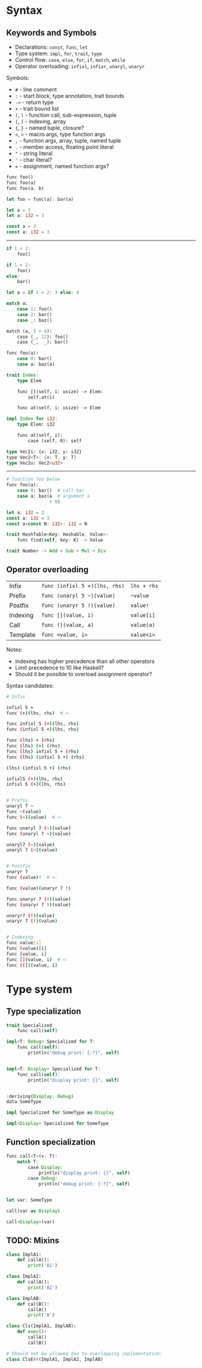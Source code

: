 # Syntax


## Keywords and Symbols

- Declarations: `const`, `func`, `let`
- Type system: `impl`, `for`, `trait`, `type`
- Control flow: `case`, `else`, `for`, `if`, `match`, `while`
- Operator overloading: `infixl`, `infixr`, `unaryl`, `unaryr`

Symbols:
- `#` - line comment
- `:` - start block, type annotation, trait bounds
- `->` - return type
- `+` - trait bound list
- `(`, `)` - function call, sub-expression, tuple
- `[`, `]` - indexing, array
- `{`, `}` - named tuple, closure?
- `<`, `>` - macro args, type function args
- `,` - function args, array, tuple, named tuple
- `.` - member access, floating point literal
- `"` - string literal
- `'` - char literal?
- `=` - assignment, named function args?

```rust
func foo()
func foo(a)
func foo(a, b)

let foo = func(a): bar(a)
```

```rust
let a = 3
let a: i32 = 3
```

```rust
const a = 3
const a: i32 = 3
```

---


```rust
if 1 > 2:
    foo()

if 1 < 2:
    foo()
else:
    bar()

let a = if 1 < 2: 3 else: 4
```

```python
match a:
    case 1: foo()
    case 2: bar()
    case _: baz()

match (a, 3 + 4):
    case (_, 12): foo()
    case (_,  _): bar()
```

```python
func foo(a):
    case 0: bar()
    case a: baz(a)
```

```rust
trait Index:
    type Elem

    func [](self, i: usize) -> Elem:
        self.at(i)

    func at(self, i: usize) -> Elem
```
```rust
impl Index for i32:
    type Elem: i32

    func at(self, i):
        case (self, 0): self
```
```rust
type Vec2i: {x: i32, y: i32}
type Vec2<T>: {x: T, y: T}
type Vec2u: Vec2<u32>
```
---
```python
# function foo below
func foo(a):
    case 0: bar()  # call bar
    case a: baz(a  # argument a
                + 0)
```

```rust
let a: i32 = 3
const a: i32 = 3
const a<const N: i32>: i32 = N
```

```rust
trait HashTable<Key: Hashable, Value>:
    func find(self, key: K) -> Value
```

```rust
trait Number -> Add + Sub + Mul + Div
```

## Operator overloading


||||
|---------|------------------------------|-------------|
|Infix    | `func (infixl 5 +)(lhs, rhs)`| `lhs + rhs` |
|Prefix   | `func (unaryl 5 ~)(value)`   | `~value`    |
|Postfix  | `func (unaryr 5 !)(value)`   | `value!`    |
|Indexing | `func [](value, i)`          | `value[i]`  |
|Call     | `func ()(value, a)`          | `value(a)`  |
|Template | `func <value, i>`            | `value<i>`  |

Notes:
- Indexing has higher precedence than all other operators
- Limit precedence to 10 like Haskell?
- Should it be possible to overload assignment operator?


Syntax candidates:

```sh
# Infix

infixl 5 +
func (+)(lhs, rhs)  # <-

func infixl 5 (+)(lhs, rhs)
func (infixl 5 +)(lhs, rhs)

func (lhs) + (rhs)
func (lhs) (+) (rhs)
func (lhs) infixl 5 + (rhs)
func (lhs) (infixl 5 +) (rhs)

(lhs) (infixl 5 +) (rhs)

infixl5 (+)(lhs, rhs)
infixl 5 (+)(lhs, rhs)


# Prefix
unaryl 7 ~
func ~(value)
func (~)(value)  # <-

func unaryl 7 (~)(value)
func (unaryl 7 ~)(value)

unaryl7 (~)(value)
unaryl 7 (~)(value)


# Postfix
unaryr 7
func (value)!  # <-

func (value)(unaryr 7 !)

func unaryr 7 (!)(value)
func (unaryr 7 !)(value)

unaryr7 (!)(value)
unaryr 7 (!)(value)


# Indexing
func value[i]
func (value)[i]
func [value, i]
func [](value, i)  # <-
func ([])(value, i)
```


# Type system

## Type specialization


```rust
trait Specialized
    func call(self)

impl<T: Debug> Specialized for T:
    func call(self):
        println("debug print: {:?}", self)


impl<T: Display> Specialized for T:
    func call(self):
        println("display print: {}", self)


:deriving(Display, Debug)
data SomeType

impl Specialized for SomeType as Display

impl<Display> Specialized for SomeType
```

## Function specialization

```rust
func call<T>(v: T):
    match T:
        case Display:
            println("display print: {}", self)
        case Debug:
            println("debug print: {:?}", self)


let var: SomeType

call(var as Display)

call<Display>(var)
```

## TODO: Mixins


```python
class ImplA1:
    def callA():
        print('A1')

class ImplA2:
    def callA():
        print('A2')

class ImplAB:
    def callB():
        callA()
        print('B')

class Cls(ImplA1, ImplAB):
    def exec():
        callA()
        callB()

# Should not be allowed due to overlapping implementation:
class ClsErr(ImplA1, ImplA2, ImplAB)
```
